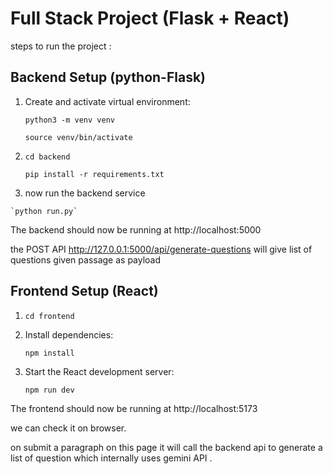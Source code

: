 # Full Stack Project (Flask + React)

steps to run the project :

## Backend Setup (python-Flask)

1. Create and activate virtual environment:
   
    `python3 -m venv venv`

    `source venv/bin/activate`

 2.   
    `cd backend`

    `pip install -r requirements.txt`

  3.  now run the backend service

    `python run.py`


The backend should now be running at http://localhost:5000

the POST API http://127.0.0.1:5000/api/generate-questions  will give list of questions given passage as payload


## Frontend  Setup (React)

1. `cd frontend`

2.  Install dependencies:

    `npm install`

3. Start the React development server:

    `npm run dev`

The frontend should now be running at http://localhost:5173

we can check it on browser. 

on submit a paragraph on this page it will call the backend api to generate a list of question which internally uses gemini API .
